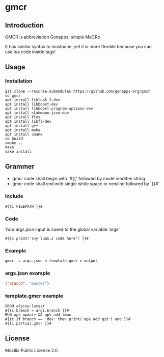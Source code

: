 # gmcr
## Introduction
GMCR is abbreviation Gonapps' simple MaCRo

It has similar syntax to mustache, yet it is more flexible because you can use lua code inside tags!
## Usage
### Installation
```console
git clone --recurse-submodules https://github.com/gonapps-org/gmcr
cd gmcr
apt install liblua5.3-dev
apt install libboost-dev
apt install libboost-program-options-dev
apt install nlohmann-json-dev
apt install flex
apt install libfl-dev
apt install g++
apt install make
apt install cmake
cd build
cmake ..
make
make install
```
## Grammer
- gmcr code shall begin with '#{{' followed by mode modifier string
- gmcr code shall end with single white space or newline followed by '}}#'
### Include
```text
#{{i FILEPATH }}#
```
### Code
Your args.json input is saved to the global variable 'args'
```text
#{{c print('any lua5.3 code here') }}#
```
### Example
```console
gmcr -a args.json < template.gmcr > output
````
### args.json example
```json
{"branch": "master"}

```
### template.gmcr example
```text
FROM alpine:latest
#{{c branch = args.branch }}#
RUN apk update && apk add tmux
#{{c if branch == 'dev' then print('apk add git') end }}#
#{{i partial.gmcr }}#
```

## License
Mozilla Public License 2.0
